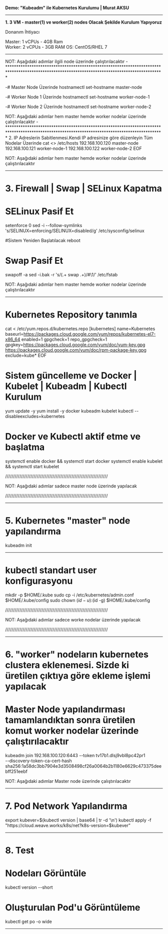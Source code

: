 
**Demo:  "Kubeadm" ile Kubernetes Kurulumu  |  Murat AKSU**
***

**1. 3 VM - master(1) ve worker(2) nodes Olacak Şekilde Kurulum Yapıyoruz**

Donanım İhtiyacı

Master: 1 vCPUs - 4GB Ram  
Worker: 2 vCPUs - 3GB RAM
OS:     CentOS/RHEL 7

***

NOT: Aşağıdaki adımlar ilgili node üzerinde çalıştırılacaktır
-***********************************************************************************************************************************************

-# Master Node Üzerinde
hostnamectl set-hostname master-node

-# Worker Node 1 Üzerinde
hostnamectl set-hostname worker-node-1

-# Worker Node 2 Üzerinde
hostnamectl set-hostname worker-node-2


NOT: Aşağıdaki adımlar hem master hemde worker nodelar üzerinde çalıştırılacaktır
-***********************************************************************************************************************************************
 2. IP Adreslerin Sabitlenmesi.Kendi IP adresinize göre düzenleyin
 Tüm Nodelar Üzerinde
cat <<EOF>> /etc/hosts
192.168.100.120 master-node
192.168.100.121 worker-node-1
192.168.100.122 worker-node-2
EOF

NOT: Aşağıdaki adımlar hem master hemde worker nodelar üzerinde çalıştırılacaktır
***********************************************************************************************************************************************

# 3.  Firewall | Swap | SELinux Kapatma

# SELinux Pasif Et
setenforce 0
sed -i --follow-symlinks 's/SELINUX=enforcing/SELINUX=disabled/g' /etc/sysconfig/selinux

#Sistem Yeniden Başlatılacak
reboot

# Swap Pasif Et
swapoff -a
sed -i.bak -r 's/(.+ swap .+)/#\1/' /etc/fstab


NOT: Aşağıdaki adımlar hem master hemde worker nodelar üzerinde çalıştırılacaktır
***********************************************************************************************************************************************

# Kubernetes Repository tanımla
cat <<EOF > /etc/yum.repos.d/kubernetes.repo
[kubernetes]
name=Kubernetes
baseurl=https://packages.cloud.google.com/yum/repos/kubernetes-el7-x86_64
enabled=1
gpgcheck=1
repo_gpgcheck=1
gpgkey=https://packages.cloud.google.com/yum/doc/yum-key.gpg https://packages.cloud.google.com/yum/doc/rpm-package-key.gpg
exclude=kube*
EOF


# Sistem güncelleme ve Docker | Kubelet | Kubeadm | Kubectl Kurulum
yum update -y
yum install -y docker kubeadm kubelet kubectl --disableexcludes=kubernetes


# Docker ve Kubectl aktif etme ve başlatma
systemctl enable docker && systemctl start docker
systemctl enable kubelet && systemctl start kubelet

/////////////////////////////////////////////////////////////////

NOT: Aşağıdaki adımlar sadece master node üzerinde yapılacak

/////////////////////////////////////////////////////////////////

***********************************************************************************************************************************************

# 5. Kubernetes "master" node yapılandırma

kubeadm init

---------------------------------------------------------------------

# kubectl standart user konfigurasyonu
mkdir -p $HOME/.kube
sudo cp -i /etc/kubernetes/admin.conf $HOME/.kube/config
sudo chown $(id -u):$(id -g) $HOME/.kube/config



/////////////////////////////////////////////////////////////////

NOT: Aşağıdaki adımlar sadece worke nodelar üzerinde yapılacak

/////////////////////////////////////////////////////////////////


************************************************************************************************************************************************

# 6. "worker" nodeların kubernetes clustera eklenemesi. Sizde ki üretilen çıktıya göre ekleme işlemi yapılacak

#  Master Node yapılandırması tamamlandıktan sonra üretilen komut worker nodelar üzerinde çalıştırılacaktır

kubeadm join 192.168.100.120:6443 --token tv17b1.dlsj9vbl8pc42pr1 \
        --discovery-token-ca-cert-hash sha256:1a58dc3bb7904e3d3508498cf26a0064b2b1180e6629c473375deebff251eebf


NOT: Aşağıdaki adımlar Master node üzerinde çalıştırılacaktır
***********************************************************************************************************************************************
# 7. Pod Network Yapılandırma

export kubever=$(kubectl version | base64 | tr -d '\n')
kubectl apply -f "https://cloud.weave.works/k8s/net?k8s-version=$kubever"

************************************************************************************************************************************************

# 8. Test

# Nodeları Görüntüle
kubectl version --short

# Oluşturulan Pod'u Görüntüleme
kubectl get po -o wide


************************************************************************************************************************************************
